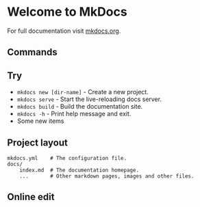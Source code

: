 # Welcome to MkDocs

For full documentation visit [mkdocs.org](https://www.mkdocs.org).

## Commands
## Try

* `mkdocs new [dir-name]` - Create a new project.
* `mkdocs serve` - Start the live-reloading docs server.
* `mkdocs build` - Build the documentation site.
* `mkdocs -h` - Print help message and exit.
* Some new items

## Project layout

    mkdocs.yml    # The configuration file.
    docs/
        index.md  # The documentation homepage.
        ...       # Other markdown pages, images and other files.

## Online edit
